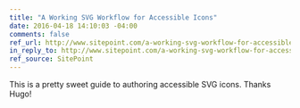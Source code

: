 ```yaml
---
title: "A Working SVG Workflow for Accessible Icons"
date: 2016-04-18 14:10:03 -04:00
comments: false
ref_url: http://www.sitepoint.com/a-working-svg-workflow-for-accessible-icons/
in_reply_to: http://www.sitepoint.com/a-working-svg-workflow-for-accessible-icons/
ref_source: SitePoint
---
```


This is a pretty sweet guide to authoring accessible SVG icons. Thanks Hugo!